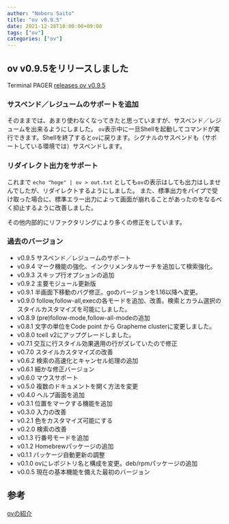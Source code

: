 ```yaml
---
author: "Noboru Saito"
title: "ov v0.9.5"
date: 2021-12-28T10:00:00+09:00
tags: ["ov"]
categories: ["ov"]
---
```


## ov v0.9.5をリリースしました

Terminal PAGER [releases ov v0.9.5](https://github.com/noborus/ov/releases/tag/v0.9.5)

### サスペンド／レジュームのサポートを追加

そのままでは、あまり使わなくなってきたと思っていますが、サスペンド／レジュームを出来るようにしました。
`ov`表示中に一旦Shellを起動してコマンドが実行できます。Shellを終了すると`ov`に戻ります。シグナルのサスペンドも（サポートしている環境では）サスペンドします。

### リダイレクト出力をサポート

これまで `echo "hoge" | ov > out.txt` としても`ov`の表示はしても出力はしませんでしたが、リダイレクトするようにしました。
また、標準出力をパイプで受け取った場合に、標準エラー出力によって画面が崩れることがあったのをなるべく抑止するように改善しました。

その他内部的にリファクタリングにより多くの修正をしています。

### 過去のバージョン

* v0.9.5 サスペンド／レジュームのサポート
* v0.9.4 マーク機能の強化、インクリメンタルサーチを追加して検索強化。
* v0.9.3 スキップ行オプションの追加
* v0.9.2 主要モジュール更新版
* v0.9.1 半画面下移動のバグ修正。goのバージョンを1.16以降へ変更。
* v0.9.0 follow,follow-all,execの各モードを追加、改善。検索とカラム選択のスタイルカスタマイズを可能にしました。
* v0.8.9 (pre)follow-mode,follow-all-modeの追加
* v0.8.1 文字の単位をCode point から Grapheme clusterに変更しました。
* v0.8.0 tcell v2にアップグレードしました。
* v0.7.1 交互に行スタイル効果適用の行がズレていたので修正
* v0.7.0 スタイルカスタマイズの改善
* v0.6.2 検索の高速化とキャンセル処理の追加
* v0.6.1 細かな修正バージョン
* v0.6.0 マウスサポート
* v0.5.0 複数のドキュメントを開く方法を変更
* v0.4.0 ヘルプ画面を追加
* v0.3.1 位置をマークする機能を追加
* v0.3.0 入力の改善
* v0.2.1 色をカスタマイズ可能にする
* v0.2.0 検索の改善
* v0.1.3 行番号モードを追加
* v0.1.2 Homebrewパッケージの追加
* v0.1.1 パッケージ自動更新の調整
* v0.1.0 ovにレポジトリ名と構成を変更。deb/rpmパッケージの追加
* v0.0.5 現在の基本機能を備えた最初のバージョン

## 参考

[ovの紹介](../oviewer)
